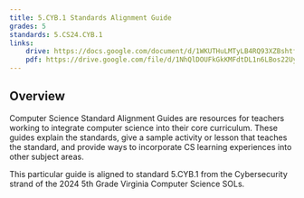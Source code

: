```yaml
---
title: 5.CYB.1 Standards Alignment Guide
grades: 5
standards: 5.CS24.CYB.1
links:
    drive: https://docs.google.com/document/d/1WKUTHuLMTyLB4RQ93XZBshtfxO6lhuPnl_AYa0UPqjw/edit?usp=drive_link
    pdf: https://drive.google.com/file/d/1NhQlDOUFkGkKMFdtDL1n6LBos22Uyt7-/view?usp=drive_link
---
```


## Overview

Computer Science Standard Alignment Guides are resources for teachers working to integrate computer science into their core curriculum. These guides explain the standards, give a sample activity or lesson that teaches the standard, and provide ways to incorporate CS learning experiences into other subject areas. 

This particular guide is aligned to standard 5.CYB.1 from the Cybersecurity strand of the 2024 5th Grade Virginia Computer Science SOLs.